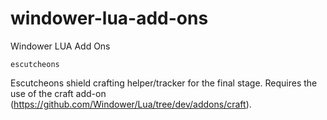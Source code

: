 # windower-lua-add-ons
Windower LUA Add Ons

`escutcheons`

Escutcheons shield crafting helper/tracker for the final stage. Requires the use of the craft add-on (https://github.com/Windower/Lua/tree/dev/addons/craft).
